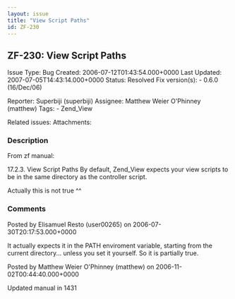 ```yaml
---
layout: issue
title: "View Script Paths"
id: ZF-230
---
```


ZF-230: View Script Paths
-------------------------

 Issue Type: Bug Created: 2006-07-12T01:43:54.000+0000 Last Updated: 2007-07-05T14:43:14.000+0000 Status: Resolved Fix version(s): - 0.6.0 (16/Dec/06)
 
 Reporter:  Superbiji (superbiji)  Assignee:  Matthew Weier O'Phinney (matthew)  Tags: - Zend\_View
 
 Related issues: 
 Attachments: 
### Description

From zf manual:

17.2.3. View Script Paths By default, Zend\_View expects your view scripts to be in the same directory as the controller script.

Actually this is not true ^^

 

 

### Comments

Posted by Elisamuel Resto (user00265) on 2006-07-30T20:17:53.000+0000

It actually expects it in the PATH enviroment variable, starting from the current directory... unless you set it yourself. So it is partially true.

 

 

Posted by Matthew Weier O'Phinney (matthew) on 2006-11-02T00:44:40.000+0000

Updated manual in 1431

 

 